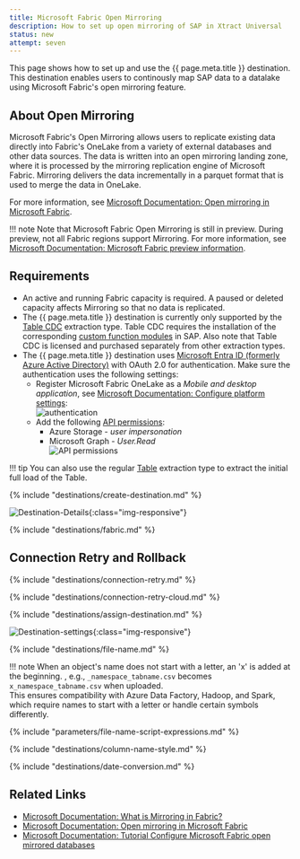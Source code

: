 ```yaml
---
title: Microsoft Fabric Open Mirroring
description: How to set up open mirroring of SAP in Xtract Universal
status: new
attempt: seven
---
```


This page shows how to set up and use the {{ page.meta.title }} destination.
This destination enables users to continously map SAP data to a datalake using Microsoft Fabric's open mirroring feature.


## About Open Mirroring

Microsoft Fabric's Open Mirroring allows users to replicate existing data directly into Fabric's OneLake from a variety of external databases and other data sources. 
The data is written into an open mirroring landing zone, where it is processed by the mirroring replication engine of Microsoft Fabric.
Mirroring delivers the data incrementally in a parquet format that is used to merge the data in OneLake. 

For more information, see [Microsoft Documentation: Open mirroring in Microsoft Fabric](https://learn.microsoft.com/en-us/fabric/database/mirrored-database/open-mirroring).

!!! note
	Note that Microsoft Fabric Open Mirroring is still in preview. During preview, not all Fabric regions support Mirroring.
	For more information, see [Microsoft Documentation: Microsoft Fabric preview information](https://learn.microsoft.com/en-us/fabric/fundamentals/preview).
	
## Requirements


- An active and running Fabric capacity is required. A paused or deleted capacity affects Mirroring so that no data is replicated.
- The {{ page.meta.title }} destination is currently only supported by the [Table CDC](../table-cdc/index.md) extraction type. 
Table CDC requires the installation of the corresponding [custom function modules](../setup-in-sap/custom-function-module-for-tablecdc.md) in SAP. 
Also note that Table CDC is licensed and purchased separately from other extraction types.
- The {{ page.meta.title }} destination uses [Microsoft Entra ID (formerly Azure Active Directory)](https://www.microsoft.com/en-us/security/business/identity-access/microsoft-entra-id) with OAuth 2.0 for authentication.
Make sure the authentication uses the following settings:
	- Register Microsoft Fabric OneLake as a *Mobile and desktop application*, see [Microsoft Documentation: Configure platform settings](https://learn.microsoft.com/en-us/entra/identity-platform/quickstart-register-app?tabs=certificate#configure-platform-settings):<br>
	![authentication](../../assets/images/documentation/destinations/fabric/auth.png)
	- Add the following [API permissions](https://learn.microsoft.com/en-us/entra/identity-platform/quickstart-configure-app-access-web-apis#add-permissions-to-access-your-web-api):
		- Azure Storage - *user impersonation*
		- Microsoft Graph - *User.Read*<br>
	![API permissions](../../assets/images/documentation/destinations/fabric/api-permissions.png)


!!! tip
	You can also use the regular [Table](../table/index.md) extraction type to extract the initial full load of the Table.


{% include "destinations/create-destination.md" %}

![Destination-Details](../../assets/images/documentation/destinations/fabric-mirroring/destination-details.png){:class="img-responsive"}

{% include "destinations/fabric.md" %}

## Connection Retry and Rollback

{% include "destinations/connection-retry.md" %}

{% include "destinations/connection-retry-cloud.md" %}

	
{% include "destinations/assign-destination.md" %}

![Destination-settings](../../assets/images/documentation/destinations/fabric-mirroring/destination-settings.png){:class="img-responsive"}

{% include "destinations/file-name.md" %}

!!! note
	When an object's name does not start with a letter, an 'x' is added at the beginning. , e.g., `_namespace_tabname.csv` becomes `x_namespace_tabname.csv` when uploaded. <br> This ensures compatibility with Azure Data Factory, Hadoop, and Spark, which require names to start with a letter or handle certain symbols differently.

{% include "parameters/file-name-script-expressions.md" %}

{% include "destinations/column-name-style.md" %}

{% include "destinations/date-conversion.md" %}



## Related Links
- [Microsoft Documentation: What is Mirroring in Fabric?](https://learn.microsoft.com/en-us/fabric/database/mirrored-database/overview)
- [Microsoft Documentation: Open mirroring in Microsoft Fabric](https://learn.microsoft.com/en-us/fabric/database/mirrored-database/open-mirroring)
- [Microsoft Documentation: Tutorial Configure Microsoft Fabric open mirrored databases](https://learn.microsoft.com/en-us/fabric/database/mirrored-database/open-mirroring-tutorial)